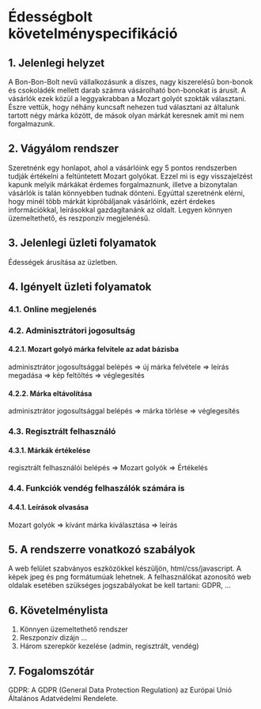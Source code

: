 # Édességbolt követelményspecifikáció

## 1. Jelenlegi helyzet

A Bon-Bon-Bolt nevű vállalkozásunk a díszes, nagy kiszerelésű bon-bonok és csokoládék mellett darab számra vásárolható bon-bonokat is árusít. A vásárlók ezek közül a leggyakrabban a Mozart golyót szokták választani. Észre vettük, hogy néhány kuncsaft nehezen tud választani az általunk tartott négy márka között, de mások olyan márkát keresnek amit mi nem forgalmazunk.

## 2. Vágyálom rendszer

Szeretnénk egy honlapot, ahol a vásárlóink egy 5 pontos rendszerben tudják értékelni a feltüntetett Mozart golyókat. Ezzel mi is egy visszajelzést kapunk melyik márkákat érdemes forgalmaznunk, illetve a bizonytalan vásárlók is talán könnyebben tudnak dönteni. Egyúttal szeretnénk elérni, hogy minél több márkát kipróbáljanak vásárlóink, ezért érdekes információkkal, leírásokkal gazdagítanánk az oldalt. Legyen könnyen üzemeltethető, és reszponzív megjelenésű.

## 3. Jelenlegi üzleti folyamatok

Édességek árusítása az üzletben.

## 4. Igényelt üzleti folyamatok

### 4.1. Online megjelenés

### 4.2. Adminisztrátori jogosultság

#### 4.2.1. Mozart golyó márka felvitele az adat bázisba

adminisztrátor jogosultsággal belépés => új márka felvétele => leírás megadása => kép feltöltés => véglegesítés

#### 4.2.2. Márka eltávolítása

adminisztrátor jogosultsággal belépés => márka törlése => véglegesítés

### 4.3. Regisztrált felhasználó

#### 4.3.1. Márkák értékelése

regisztrált felhasználói belépés => Mozart golyók => Értékelés

### 4.4. Funkciók vendég felhaszálók számára is

#### 4.4.1. Leírások olvasása

Mozart golyók => kívánt márka kiválasztása => leírás

## 5. A rendszerre vonatkozó szabályok

A web felület szabványos eszközökkel készüljön, html/css/javascript. A képek jpeg és png formátumúak lehetnek. A felhasználókat azonosító web oldalak esetében szükséges jogszabályokat be kell tartani: GDPR, ...

## 6. Követelménylista

1. Könnyen üzemeltethető rendszer
2. Reszponzív dizájn ...
3. Három szerepkör kezelése (admin, regisztrált, vendég)

## 7. Fogalomszótár

GDPR: A GDPR (General Data Protection Regulation) az Európai Unió Általános Adatvédelmi Rendelete.
